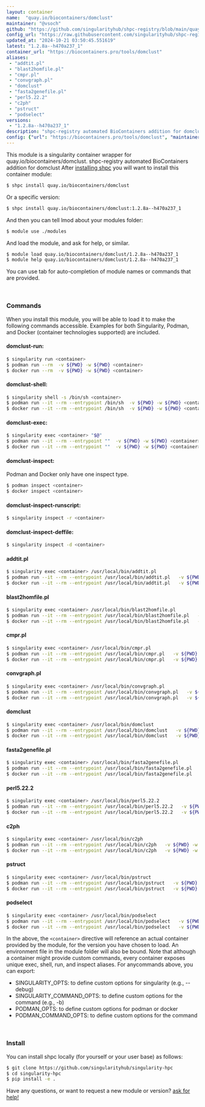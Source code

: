 ```yaml
---
layout: container
name:  "quay.io/biocontainers/domclust"
maintainer: "@vsoch"
github: "https://github.com/singularityhub/shpc-registry/blob/main/quay.io/biocontainers/domclust/container.yaml"
config_url: "https://raw.githubusercontent.com/singularityhub/shpc-registry/main/quay.io/biocontainers/domclust/container.yaml"
updated_at: "2024-10-21 03:50:45.551619"
latest: "1.2.8a--h470a237_1"
container_url: "https://biocontainers.pro/tools/domclust"
aliases:
 - "addtit.pl"
 - "blast2homfile.pl"
 - "cmpr.pl"
 - "convgraph.pl"
 - "domclust"
 - "fasta2genefile.pl"
 - "perl5.22.2"
 - "c2ph"
 - "pstruct"
 - "podselect"
versions:
 - "1.2.8a--h470a237_1"
description: "shpc-registry automated BioContainers addition for domclust"
config: {"url": "https://biocontainers.pro/tools/domclust", "maintainer": "@vsoch", "description": "shpc-registry automated BioContainers addition for domclust", "latest": {"1.2.8a--h470a237_1": "sha256:46352a9edeed529a600681d566fd7b7025aa8a667d2ca8137a6efe1610487f84"}, "tags": {"1.2.8a--h470a237_1": "sha256:46352a9edeed529a600681d566fd7b7025aa8a667d2ca8137a6efe1610487f84"}, "docker": "quay.io/biocontainers/domclust", "aliases": {"addtit.pl": "/usr/local/bin/addtit.pl", "blast2homfile.pl": "/usr/local/bin/blast2homfile.pl", "cmpr.pl": "/usr/local/bin/cmpr.pl", "convgraph.pl": "/usr/local/bin/convgraph.pl", "domclust": "/usr/local/bin/domclust", "fasta2genefile.pl": "/usr/local/bin/fasta2genefile.pl", "perl5.22.2": "/usr/local/bin/perl5.22.2", "c2ph": "/usr/local/bin/c2ph", "pstruct": "/usr/local/bin/pstruct", "podselect": "/usr/local/bin/podselect"}}
---
```


This module is a singularity container wrapper for quay.io/biocontainers/domclust.
shpc-registry automated BioContainers addition for domclust
After [installing shpc](#install) you will want to install this container module:


```bash
$ shpc install quay.io/biocontainers/domclust
```

Or a specific version:

```bash
$ shpc install quay.io/biocontainers/domclust:1.2.8a--h470a237_1
```

And then you can tell lmod about your modules folder:

```bash
$ module use ./modules
```

And load the module, and ask for help, or similar.

```bash
$ module load quay.io/biocontainers/domclust/1.2.8a--h470a237_1
$ module help quay.io/biocontainers/domclust/1.2.8a--h470a237_1
```

You can use tab for auto-completion of module names or commands that are provided.

<br>

### Commands

When you install this module, you will be able to load it to make the following commands accessible.
Examples for both Singularity, Podman, and Docker (container technologies supported) are included.

#### domclust-run:

```bash
$ singularity run <container>
$ podman run --rm  -v ${PWD} -w ${PWD} <container>
$ docker run --rm  -v ${PWD} -w ${PWD} <container>
```

#### domclust-shell:

```bash
$ singularity shell -s /bin/sh <container>
$ podman run --it --rm --entrypoint /bin/sh  -v ${PWD} -w ${PWD} <container>
$ docker run --it --rm --entrypoint /bin/sh  -v ${PWD} -w ${PWD} <container>
```

#### domclust-exec:

```bash
$ singularity exec <container> "$@"
$ podman run --it --rm --entrypoint ""  -v ${PWD} -w ${PWD} <container> "$@"
$ docker run --it --rm --entrypoint ""  -v ${PWD} -w ${PWD} <container> "$@"
```

#### domclust-inspect:

Podman and Docker only have one inspect type.

```bash
$ podman inspect <container>
$ docker inspect <container>
```

#### domclust-inspect-runscript:

```bash
$ singularity inspect -r <container>
```

#### domclust-inspect-deffile:

```bash
$ singularity inspect -d <container>
```


#### addtit.pl

```bash
$ singularity exec <container> /usr/local/bin/addtit.pl
$ podman run --it --rm --entrypoint /usr/local/bin/addtit.pl   -v ${PWD} -w ${PWD} <container> -c " $@"
$ docker run --it --rm --entrypoint /usr/local/bin/addtit.pl   -v ${PWD} -w ${PWD} <container> -c " $@"
```


#### blast2homfile.pl

```bash
$ singularity exec <container> /usr/local/bin/blast2homfile.pl
$ podman run --it --rm --entrypoint /usr/local/bin/blast2homfile.pl   -v ${PWD} -w ${PWD} <container> -c " $@"
$ docker run --it --rm --entrypoint /usr/local/bin/blast2homfile.pl   -v ${PWD} -w ${PWD} <container> -c " $@"
```


#### cmpr.pl

```bash
$ singularity exec <container> /usr/local/bin/cmpr.pl
$ podman run --it --rm --entrypoint /usr/local/bin/cmpr.pl   -v ${PWD} -w ${PWD} <container> -c " $@"
$ docker run --it --rm --entrypoint /usr/local/bin/cmpr.pl   -v ${PWD} -w ${PWD} <container> -c " $@"
```


#### convgraph.pl

```bash
$ singularity exec <container> /usr/local/bin/convgraph.pl
$ podman run --it --rm --entrypoint /usr/local/bin/convgraph.pl   -v ${PWD} -w ${PWD} <container> -c " $@"
$ docker run --it --rm --entrypoint /usr/local/bin/convgraph.pl   -v ${PWD} -w ${PWD} <container> -c " $@"
```


#### domclust

```bash
$ singularity exec <container> /usr/local/bin/domclust
$ podman run --it --rm --entrypoint /usr/local/bin/domclust   -v ${PWD} -w ${PWD} <container> -c " $@"
$ docker run --it --rm --entrypoint /usr/local/bin/domclust   -v ${PWD} -w ${PWD} <container> -c " $@"
```


#### fasta2genefile.pl

```bash
$ singularity exec <container> /usr/local/bin/fasta2genefile.pl
$ podman run --it --rm --entrypoint /usr/local/bin/fasta2genefile.pl   -v ${PWD} -w ${PWD} <container> -c " $@"
$ docker run --it --rm --entrypoint /usr/local/bin/fasta2genefile.pl   -v ${PWD} -w ${PWD} <container> -c " $@"
```


#### perl5.22.2

```bash
$ singularity exec <container> /usr/local/bin/perl5.22.2
$ podman run --it --rm --entrypoint /usr/local/bin/perl5.22.2   -v ${PWD} -w ${PWD} <container> -c " $@"
$ docker run --it --rm --entrypoint /usr/local/bin/perl5.22.2   -v ${PWD} -w ${PWD} <container> -c " $@"
```


#### c2ph

```bash
$ singularity exec <container> /usr/local/bin/c2ph
$ podman run --it --rm --entrypoint /usr/local/bin/c2ph   -v ${PWD} -w ${PWD} <container> -c " $@"
$ docker run --it --rm --entrypoint /usr/local/bin/c2ph   -v ${PWD} -w ${PWD} <container> -c " $@"
```


#### pstruct

```bash
$ singularity exec <container> /usr/local/bin/pstruct
$ podman run --it --rm --entrypoint /usr/local/bin/pstruct   -v ${PWD} -w ${PWD} <container> -c " $@"
$ docker run --it --rm --entrypoint /usr/local/bin/pstruct   -v ${PWD} -w ${PWD} <container> -c " $@"
```


#### podselect

```bash
$ singularity exec <container> /usr/local/bin/podselect
$ podman run --it --rm --entrypoint /usr/local/bin/podselect   -v ${PWD} -w ${PWD} <container> -c " $@"
$ docker run --it --rm --entrypoint /usr/local/bin/podselect   -v ${PWD} -w ${PWD} <container> -c " $@"
```



In the above, the `<container>` directive will reference an actual container provided
by the module, for the version you have chosen to load. An environment file in the
module folder will also be bound. Note that although a container
might provide custom commands, every container exposes unique exec, shell, run, and
inspect aliases. For anycommands above, you can export:

 - SINGULARITY_OPTS: to define custom options for singularity (e.g., --debug)
 - SINGULARITY_COMMAND_OPTS: to define custom options for the command (e.g., -b)
 - PODMAN_OPTS: to define custom options for podman or docker
 - PODMAN_COMMAND_OPTS: to define custom options for the command

<br>

### Install

You can install shpc locally (for yourself or your user base) as follows:

```bash
$ git clone https://github.com/singularityhub/singularity-hpc
$ cd singularity-hpc
$ pip install -e .
```

Have any questions, or want to request a new module or version? [ask for help!](https://github.com/singularityhub/singularity-hpc/issues)